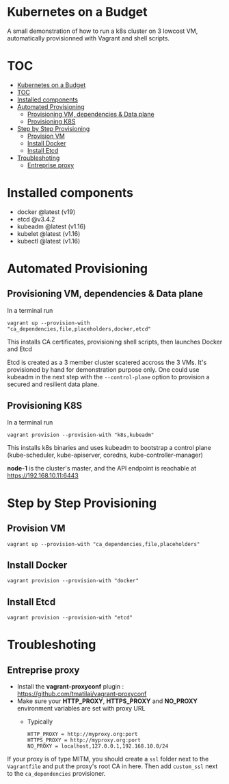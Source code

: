 # Kubernetes on a Budget
A small demonstration of how to run a k8s cluster on 3 lowcost VM, automatically provisionned with Vagrant and shell scripts.

# TOC
- [Kubernetes on a Budget](#kubernetes-on-a-budget)
- [TOC](#toc)
- [Installed components](#installed-components)
- [Automated Provisioning](#automated-provisioning)
  - [Provisioning VM, dependencies & Data plane](#provisioning-vm-dependencies--data-plane)
  - [Provisioning K8S](#provisioning-k8s)
- [Step by Step Provisioning](#step-by-step-provisioning)
  - [Provision VM](#provision-vm)
  - [Install Docker](#install-docker)
  - [Install Etcd](#install-etcd)
- [Troubleshoting](#troubleshoting)
  - [Entreprise proxy](#entreprise-proxy)

# Installed components

* docker @latest (v19)
* etcd @v3.4.2
* kubeadm @latest (v1.16)
* kubelet @latest (v1.16)
* kubectl @latest (v1.16)

# Automated Provisioning
## Provisioning VM, dependencies & Data plane
In a terminal run

    vagrant up --provision-with "ca_dependencies,file,placeholders,docker,etcd"

This installs CA certificates, provisioning shell scripts, then launches Docker and Etcd

Etcd is created as a 3 member cluster scatered accross the 3 VMs. It's provisioned by hand for demonstration purpose only. One could use kubeadm in the next step with the `--control-plane` option to provision a secured and resilient data plane.

## Provisioning K8S
In a terminal run

    vagrant provision --provision-with "k8s,kubeadm"

This installs k8s binaries and uses kubeadm to bootstrap a control plane (kube-scheduler, kube-apiserver, coredns, kube-controller-manager)

**node-1** is the cluster's master, and the API endpoint is reachable at https://192.168.10.11:6443

# Step by Step Provisioning
## Provision VM

    vagrant up --provision-with "ca_dependencies,file,placeholders"

## Install Docker

    vagrant provision --provision-with "docker"

## Install Etcd

    vagrant provision --provision-with "etcd"

# Troubleshoting
## Entreprise proxy

* Install the **vagrant-proxyconf** plugin : https://github.com/tmatilai/vagrant-proxyconf
* Make sure your **HTTP_PROXY**, **HTTPS_PROXY** and **NO_PROXY** environment variables are set with proxy URL
  * Typically

        HTTP_PROXY = http://myproxy.org:port    
        HTTPS_PROXY = http://myproxy.org:port
        NO_PROXY = localhost,127.0.0.1,192.168.10.0/24

If your proxy is of type MITM, you should create a `ssl` folder next to the `Vagrantfile` and put the proxy's root CA in here. Then add `custom_ssl` next to the `ca_dependencies` provisioner. 